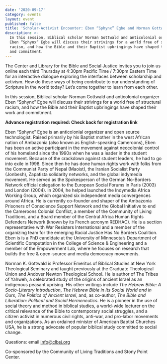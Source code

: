 ```yaml
---
date: '2020-09-17'
category: events
layout: event
published: false
title: 'Scholar-Activist Encounter: Eben “Sphynx” Egbe and Norman Gottwald'
description: >-
  In this session, Biblical scholar Norman Gottwald and anticolonial organizer
  Eben “Sphynx” Egbe will discuss their strivings for a world free of structural
  racism, and how the Bible and their Baptist upbringings have shaped their work
  and commitment.
---
```

The Center and Library for the Bible and Social Justice invites you to
join us online each third Thursday at 4:30pm Pacific Time / 7:30pm
Eastern Time for an interactive dialogue exploring the interfaces
between scholarship and activism. How do these ways of being contribute
to our understanding of Scripture in the world today? Let’s come
together to learn from each other.

In this session, Biblical scholar Norman Gottwald and anticolonial
organizer Eben “Sphynx” Egbe will discuss their strivings for a world
free of structural racism, and how the Bible and their Baptist
upbringings have shaped their work and commitment.

**Advance registration required: Check back for registration link**

Eben “Sphynx” Egbe is an anticolonial organizer and open source
technologist. Raised primarily by his Baptist mother in the west African
nation of Ambazonia (also known as English-speaking Cameroons), Eben has
been an active participant in the movement against neocolonial control
of his homeland since the 1990s when he was a leader in the student
movement. Because of the crackdown against student leaders, he had to go
into exile in 1998. Since then he has done human rights work with folks
from the Communist Party of Nepal (Maoist), the Iranian Socialist Party
(Jonbesh), Zapatista solidarity networks, and the global indymedia
movement. He served as the Spokesperson of the German No-Borders Network
official delegation to the European Social Forums in Paris (2003) and
London (2004). In 2004, he helped launched the Indymedia Africa Working
Group, which organized six independent media convergences around Africa.
He is currently co-founder and shaper of the Ambazonia Prisoners of
Conscience Support Network and the Global Initiative to end the
Cameroons Colonial Conflict, a member of the Community of Living
Traditions, and a Board member of the Central Africa Human Rights
Defenders Network (known by its French acronym REDHAC). He is a section
representative with War Resisters International and a member of the
organizing team for the emerging Racial Justice Has No Borders
Coalition. Eben is is a PhD candidate at the University of Minnesota’s
Department of Scientific Computation in the College of Science &
Engineering and a member of the Empowerment Lab, where he focuses on
research that builds the free & open-source and media democracy movements.

Norman K. Gottwald is Professor Emeritus of Biblical Studies at New York
Theological Seminary and taught previously at the Graduate Theological
Union and Andover Newton Theological School. He is author of The Tribes
of Yahweh, a celebrated study of the origins of ancient Israel as an
indigenous peasant uprising. His other writings include _The Hebrew
Bible: A Socio-Literary Introduction_, _The Hebrew Bible in Its Social
World and in Ours_, _The Politics of Ancient Israel_, and, as co-author,
_The Bible and Liberation: Political and Social Hermeneutics_. He is a
pioneer in the use of social theory and method in biblical studies, a
world-wide lecturer on the critical relevance of the Bible to
contemporary social struggles, and a citizen activist in numerous civil
rights, anti-war, and pro-labor movements and organizations. As an
ordained minister of American Baptist Churches USA, he is a strong
advocate of popular biblical study committed to social change.

Questions: email [info@clbsj.org](mailto:info@clbsj.org)

Co-sponsored by the Community of Living Traditions and Stony Point Center.
